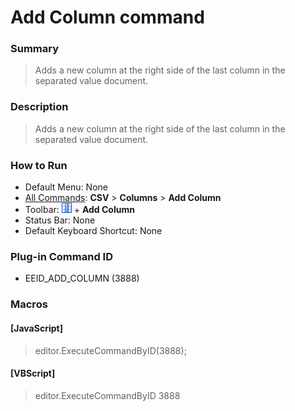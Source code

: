 # Add Column command

### Summary

> Adds a new column at the right side of the last column in the separated value document.

### Description

> Adds a new column at the right side of the last column in the separated value document.

### How to Run

- Default Menu: None
- [All Commands](../tools/all_commands): **CSV** \> **Columns** \> **Add Column**
- Toolbar: ![](../../images/columns_separators.gif) \+ **Add Column**
- Status Bar: None
- Default Keyboard Shortcut: None

### Plug-in Command ID

- EEID\_ADD\_COLUMN (3888)

### Macros

#### \[JavaScript\]

> editor.ExecuteCommandByID(3888);

#### \[VBScript\]

> editor.ExecuteCommandByID 3888
